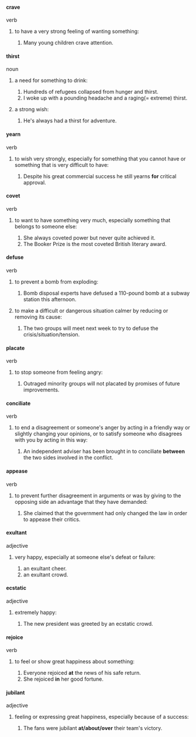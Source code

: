 #### crave
verb

1. to have a very strong feeling of wanting something:
   
   1. Many young children crave attention.


#### thirst
noun

1. a need for something to drink:
   
   1. Hundreds of refugees collapsed from hunger and thirst.
   2. I woke up with a pounding headache and a raging(= extreme) thirst.

2. a strong wish:
   
   1. He's always had a thirst for adventure.

#### yearn
verb

1. to wish very strongly, especially for something that you cannot have or something that is very difficult to have:
   
   1. Despite his great commercial success he still yearns **for** critical approval.

#### covet
verb

1. to want to have something very much, especially something that belongs to someone else:
   
   1. She always coveted power but never quite achieved it.
   2. The Booker Prize is the most coveted British literary award.


#### defuse
verb

1. to prevent a bomb from exploding:
   
   1. Bomb disposal experts have defused a 110-pound bomb at a subway station this afternoon.

2. to make a difficult or dangerous situation calmer by reducing or removing its cause:
   
   1. The two groups will meet next week to try to defuse the crisis/situation/tension.


#### placate
verb

1. to stop someone from feeling angry:
   
   1. Outraged minority groups will not placated by promises of future improvements.

#### conciliate
verb

1. to end a disagreement or someone's anger by acting in a friendly way or slightly changing your opinions, or to satisfy someone who disagrees with you by acting in this way:
   
   1. An independent adviser has been brought in to conciliate **between** the two sides involved in the conflict.

#### appease
verb

1. to prevent further disagreement in arguments or was by giving to the opposing side an advantage that they have demanded:
   
   1. She claimed that the government had only changed the law in order to appease their critics.


#### exultant
adjective

1. very happy, especially at someone else's defeat or failure:
   
   1. an exultant cheer.
   2. an exultant crowd.

#### ecstatic
adjective

1. extremely happy:
   
   1. The new president was greeted by an ecstatic crowd.


#### rejoice
verb

1. to feel or show great happiness about something:
   
   1. Everyone rejoiced **at** the news of his safe return.
   2. She rejoiced **in** her good fortune.

#### jubilant
adjective

1. feeling or expressing great happiness, especially because of a success:
   
   1. The fans were jubilant **at/about/over** their team's victory.





